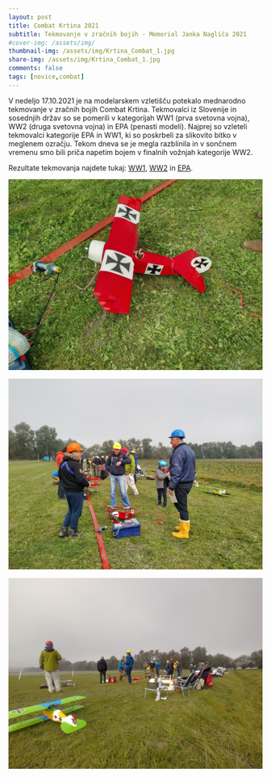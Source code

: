 ```yaml
---
layout: post
title: Combat Krtina 2021
subtitle: Tekmovanje v zračnih bojih - Memorial Janka Nagliča 2021
#cover-img: /assets/img/
thumbnail-img: /assets/img/Krtina_Combat_1.jpg
share-img: /assets/img/Krtina_Combat_1.jpg
comments: false
tags: [novice,combat]
---
```


V nedeljo 17.10.2021 je na modelarskem vzletišču potekalo mednarodno tekmovanje v zračnih bojih Combat Krtina. Tekmovalci iz Slovenije in sosednjih držav so se pomerili v kategorijah WW1 (prva svetovna vojna), WW2 (druga svetovna vojna) in EPA (penasti modeli). Najprej so vzleteli tekmovalci kategorije EPA in WW1, ki so poskrbeli za slikovito bitko v meglenem ozračju. Tekom dneva se je megla razblinila in v sončnem vremenu smo bili priča napetim bojem v finalnih vožnjah kategorije WW2.

Rezultate tekmovanja najdete tukaj: [WW1](http://forum.modelarji.com/download/file.php?id=242452&sid=a25770034be8e30f0b7aefcd6e5d283c), [WW2](http://forum.modelarji.com/download/file.php?id=242453&sid=a25770034be8e30f0b7aefcd6e5d283c) in [EPA](http://forum.modelarji.com/download/file.php?id=242451&sid=a25770034be8e30f0b7aefcd6e5d283c).

![Slika 1](/assets/img/Combat_Krtina_1.jpg)

![Slika 2](/assets/img/Combat_Krtina_2.jpg)

![Slika 3](/assets/img/Combat_Krtina_3.jpg)
